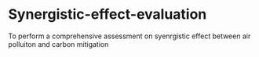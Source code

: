 # Synergistic-effect-evaluation
To perform a comprehensive assessment on syenrgistic effect between air polluiton and carbon mitigation
